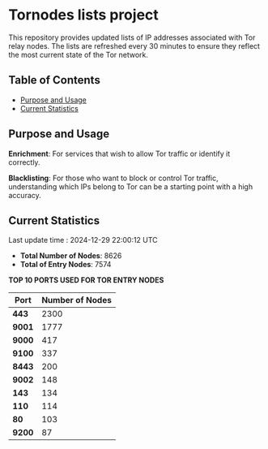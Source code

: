 # Tornodes lists project

This repository provides updated lists of IP addresses associated with Tor relay nodes. The lists are refreshed every 30 minutes to ensure they reflect the most current state of the Tor network.

## Table of Contents

- [Purpose and Usage](#purpose-and-usage)
- [Current Statistics](#current-statistics)


## Purpose and Usage

**Enrichment**: For services that wish to allow Tor traffic or identify it correctly.

**Blacklisting**: For those who want to block or control Tor traffic, understanding which IPs belong to Tor can be a starting point with a high accuracy.

## Current Statistics

Last update time : 2024-12-29 22:00:12 UTC

- **Total Number of Nodes**: 8626
- **Total of Entry Nodes**: 7574

**TOP 10 PORTS USED FOR TOR ENTRY NODES**

| **Port** | **Number of Nodes** |
|------|-----------------|
| **443**   | 2300  |
| **9001**   | 1777  |
| **9000**   | 417  |
| **9100**   | 337  |
| **8443**   | 200  |
| **9002**   | 148  |
| **143**   | 134  |
| **110**   | 114  |
| **80**   | 103  |
| **9200**   | 87  |

